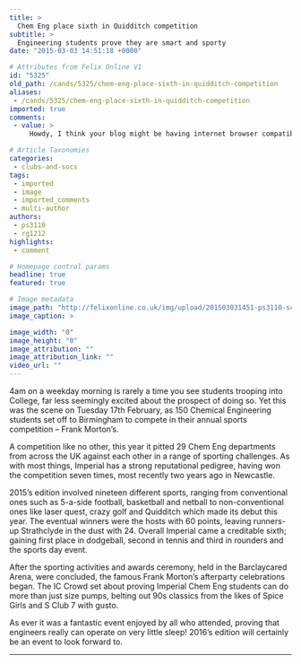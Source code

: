 ```yaml
---
title: >
  Chem Eng place sixth in Quidditch competition
subtitle: >
  Engineering students prove they are smart and sporty
date: "2015-03-03 14:51:18 +0000"

# Attributes from Felix Online V1
id: "5325"
old_path: /cands/5325/chem-eng-place-sixth-in-quidditch-competition
aliases:
 - /cands/5325/chem-eng-place-sixth-in-quidditch-competition
imported: true
comments:
 - value: >
     Howdy, I think your blog might be having internet browser compatibility issues. Whenever I look at your blog in Safari, it looks fine however when opening in I.E., it's got some overlapping issues. I simply wanted to provide you with a quick heads up! Other than that, great website! <br>nike structure 17 heren http://www.mymotion.nl/?nl-nike-structure--17-heren-18835.html,Hello, I enjoy reading through your article post. I like to write a little comment to support you. <br>moncler bambino forte dei marmi http://www.targettisportingclub.it/?it-moncler-bambino-forte-dei-marmi-8394.html,This has made my day. I wish all posgnits were this good.,Highly beneficial look forward to visiting again.| <br>nba 2k16 mt cheat http://csgoknives.jimdo.com/2016/03/28/i-did-so-perhaps-not-know-that-top-ten-cheap-nba-2k16-mt-coins/

# Article Taxonomies
categories:
 - clubs-and-socs
tags:
 - imported
 - image
 - imported_comments
 - multi-author
authors:
 - ps3110
 - rg1212
highlights:
 - comment

# Homepage control params
headline: true
featured: true

# Image metadata
image_path: "http://felixonline.co.uk/img/upload/201503031451-ps3110-screen-shot-2015-03-03-at-14.51.03.png"
image_caption: >

image_width: "0"
image_height: "0"
image_attribution: ""
image_attribution_link: ""
video_url: ""
---
```


4am on a weekday morning is rarely a time you see students trooping into College, far less seemingly excited about the prospect of doing so. Yet this was the scene on Tuesday 17th February, as 150 Chemical Engineering students set off to Birmingham to compete in their annual sports competition – Frank Morton’s.

A competition like no other, this year it pitted 29 Chem Eng departments from across the UK against each other in a range of sporting challenges. As with most things, Imperial has a strong reputational pedigree, having won the competition seven times, most recently two years ago in Newcastle.

2015’s edition involved nineteen different sports, ranging from conventional ones such as 5-a-side football, basketball and netball to non-conventional ones like laser quest, crazy golf and Quidditch which made its debut this year. The eventual winners were the hosts with 60 points, leaving runners-up Strathclyde in the dust with 24. Overall Imperial came a creditable sixth; gaining first place in dodgeball, second in tennis and third in rounders and the sports day event.

After the sporting activities and awards ceremony, held in the Barclaycared Arena, were concluded, the famous Frank Morton’s afterparty celebrations began. The IC Crowd set about proving Imperial Chem Eng students can do more than just size pumps, belting out 90s classics from the likes of Spice Girls and S Club 7 with gusto.

As ever it was a fantastic event enjoyed by all who attended, proving that engineers really can operate on very little sleep! 2016’s edition will certainly be an event to look forward to.

____
